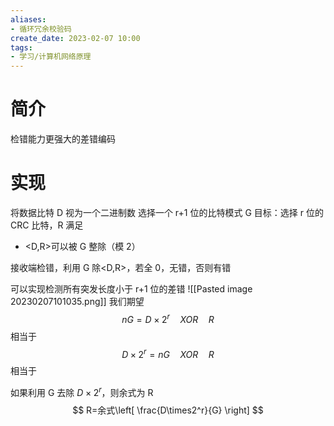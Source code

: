 ```yaml
---
aliases:
- 循环冗余校验码
create_date: 2023-02-07 10:00
tags:
- 学习/计算机网络原理
---
```


# 简介

检错能力更强大的差错编码

# 实现

将数据比特 D 视为一个二进制数
选择一个 r+1 位的比特模式 G
目标：选择 r 位的 CRC 比特，R 满足
- <D,R>可以被 G 整除（模 2）

接收端检错，利用 G 除<D,R>，若全 0，无错，否则有错

可以实现检测所有突发长度小于 r+1 位的差错
![[Pasted image 20230207101035.png]]
我们期望
$$
nG = D\times 2^r\quad XOR\quad R
$$
相当于
$$
D\times 2^r=nG\quad XOR\quad R
$$
相当于

如果利用 G 去除 $D\times 2^r$，则余式为 R
$$
R=余式\left[  \frac{D\times2^r}{G} \right]
$$
